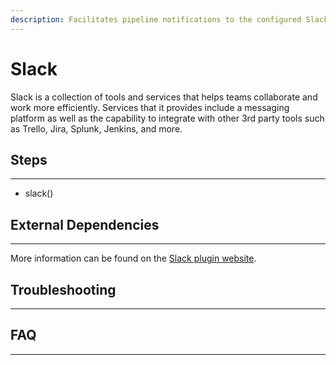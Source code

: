 ```yaml
---
description: Facilitates pipeline notifications to the configured Slack channel 
---
```


# Slack

Slack is a collection of tools and services that helps teams collaborate and work more efficiently.
Services that it provides include a messaging platform as well as the capability to integrate with other 3rd party tools such as Trello, Jira, Splunk, Jenkins, and more.

## Steps

---

* slack()

## External Dependencies

---

More information can be found on the [Slack plugin website](https://wiki.jenkins.io/display/JENKINS/Slack+Plugin).

## Troubleshooting

---

## FAQ

---
